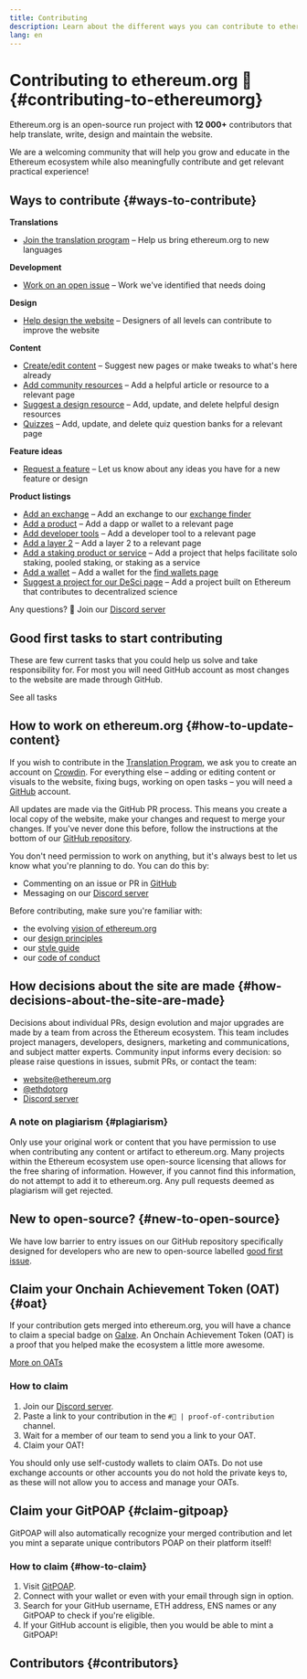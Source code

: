 ```yaml
---
title: Contributing
description: Learn about the different ways you can contribute to ethereum.org
lang: en
---
```


# Contributing to ethereum.org 🦄 {#contributing-to-ethereumorg}

Ethereum.org is an open-source run project with **12 000+** contributors that help translate, write, design and maintain the website.

We are a welcoming community that will help you grow and educate in the Ethereum ecosystem while also meaningfully contribute and get relevant practical experience!

## Ways to contribute {#ways-to-contribute}

**Translations**
- [Join the translation program](/contributing/translation-program/) – Help us bring ethereum.org to new languages

**Development**
- [Work on an open issue]({EXT_GITHUB_ISSUES}) – Work we've identified that needs doing

**Design**
- [Help design the website](/contributing/design/) – Designers of all levels can contribute to improve the website

**Content**
- [Create/edit content](/contributing/#how-to-update-content) – Suggest new pages or make tweaks to what's here already
- [Add community resources](/contributing/content-resources/) – Add a helpful article or resource to a relevant page
- [Suggest a design resource](/contributing/design/adding-design-resources/) – Add, update, and delete helpful design resources
- [Quizzes](/contributing/quizzes/) – Add, update, and delete quiz question banks for a relevant page

**Feature ideas**
- [Request a feature]({EXT_GITHUB_FEATURE_REQUEST}) – Let us know about any ideas you have for a new feature or design

**Product listings**
- [Add an exchange](/contributing/adding-exchanges/) – Add an exchange to our [exchange finder](/get-eth/#country-picker)
- [Add a product](/contributing/adding-products/) – Add a dapp or wallet to a relevant page
- [Add developer tools](/contributing/adding-developer-tools/) – Add a developer tool to a relevant page
- [Add a layer 2](/contributing/adding-layer-2s/) – Add a layer 2 to a relevant page
- [Add a staking product or service](/contributing/adding-staking-products/) – Add a project that helps facilitate solo staking, pooled staking, or staking as a service
- [Add a wallet](/contributing/adding-wallets/) – Add a wallet for the [find wallets page](/wallets/find-wallet/)
- [Suggest a project for our DeSci page](/contributing/adding-desci-projects/) – Add a project built on Ethereum that contributes to decentralized science

Any questions? 🤔 Join our [Discord server]({EXT_DISCORD})

## Good first tasks to start contributing

These are few current tasks that you could help us solve and take responsibility for. For most you will need GitHub account as most changes to the website are made through GitHub.

<IssuesList issues={gfissues} my={8} />

<ButtonLink href="https://github.com/ethereum/ethereum-org-website/issues">See all tasks</ButtonLink>

## How to work on ethereum.org {#how-to-update-content}

If you wish to contribute in the [Translation Program](/contributing/translation-program/), we ask you to create an account on [Crowdin]({CROWDIN_PROJECT}). For everything else – adding or editing content or visuals to the website, fixing bugs, working on open tasks – you will need a [GitHub](https://github.com/) account.

All updates are made via the GitHub PR process. This means you create a local copy of the website, make your changes and request to merge your changes. If you've never done this before, follow the instructions at the bottom of our [GitHub repository]({GITHUB_REPO_URL}).

You don't need permission to work on anything, but it's always best to let us know what you're planning to do. You can do this by:

- Commenting on an issue or PR in [GitHub]({GITHUB_REPO_URL})
- Messaging on our [Discord server]({EXT_DISCORD})

Before contributing, make sure you're familiar with:

- the evolving [vision of ethereum.org](/about/)
- our [design principles](/contributing/design-principles/)
- our [style guide](/contributing/style-guide/)
- our [code of conduct](/community/code-of-conduct)

<ContributorsQuizBanner className="mt-16 mb-8" />

## How decisions about the site are made {#how-decisions-about-the-site-are-made}

Decisions about individual PRs, design evolution and major upgrades are made by a team from across the Ethereum ecosystem. This team includes project managers, developers, designers, marketing and communications, and subject matter experts. Community input informs every decision: so please raise questions in issues, submit PRs, or contact the team:

- [website@ethereum.org](mailto:website@ethereum.org)
- [@ethdotorg]({EXT_X})
- [Discord server]({EXT_DISCORD})

### A note on plagiarism {#plagiarism}

Only use your original work or content that you have permission to use when contributing any content or artifact to ethereum.org. Many projects within the Ethereum ecosystem use open-source licensing that allows for the free sharing of information. However, if you cannot find this information, do not attempt to add it to ethereum.org. Any pull requests deemed as plagiarism will get rejected.

## New to open-source? {#new-to-open-source}

We have low barrier to entry issues on our GitHub repository specifically designed for developers who are new to open-source labelled [good first issue]({EXT_GITHUB_ISSUES_GFI}).

## Claim your Onchain Achievement Token (OAT) {#oat}

If your contribution gets merged into ethereum.org, you will have a chance to claim a special badge on [Galxe]({EXT_GALXE}). An Onchain Achievement Token (OAT) is a proof that you helped make the ecosystem a little more awesome.

[More on OATs]({EXT_GALXE_OATS})

### How to claim
1. Join our [Discord server]({EXT_DISCORD}).
2. Paste a link to your contribution in the `#🥇 | proof-of-contribution` channel.
3. Wait for a member of our team to send you a link to your OAT.
4. Claim your OAT!

You should only use self-custody wallets to claim OATs. Do not use exchange accounts or other accounts you do not hold the private keys to, as these will not allow you to access and manage your OATs.

## Claim your GitPOAP {#claim-gitpoap}

GitPOAP will also automatically recognize your merged contribution and let you mint a separate unique contributors POAP on their platform itself!

### How to claim {#how-to-claim}

1. Visit [GitPOAP]({EXT_GITPOAP}).
2. Connect with your wallet or even with your email through sign in option.
3. Search for your GitHub username, ETH address, ENS names or any GitPOAP to check if you're eligible.
4. If your GitHub account is eligible, then you would be able to mint a GitPOAP!

## Contributors {#contributors}

<Contributors />
